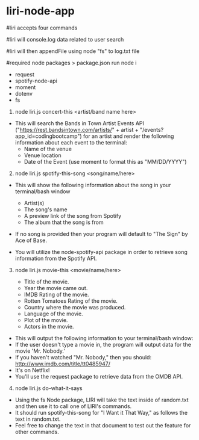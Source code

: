 # liri-node-app

#liri accepts four commands

#liri will console.log data related to user search

#liri will then appendFile using node "fs" to log.txt file

#required node packages > package.json run node i

- request
- spotify-node-api
- moment
- dotenv
- fs

1. node liri.js concert-this <artist/band name here>
  - This will search the Bands in Town Artist Events API ("https://rest.bandsintown.com/artists/" + artist + "/events?app_id=codingbootcamp") for an artist and render the following information about each event to the terminal:
    * Name of the venue
    * Venue location
    * Date of the Event (use moment to format this as "MM/DD/YYYY")
2. node liri.js spotify-this-song <song/name/here>
  - This will show the following information about the song in your terminal/bash window
  
    * Artist(s)
    * The song's name
    * A preview link of the song from Spotify
    * The album that the song is from
  
  - If no song is provided then your program will default to "The Sign" by Ace of Base.
  - You will utilize the node-spotify-api package in order to retrieve song information from the Spotify API.
3. node liri.js movie-this <movie/name/here>
  
   * Title of the movie.
   * Year the movie came out.
   * IMDB Rating of the movie.
   * Rotten Tomatoes Rating of the movie.
   * Country where the movie was produced.
   * Language of the movie.
   * Plot of the movie.
   * Actors in the movie.
   
  - This will output the following information to your terminal/bash window:
  - If the user doesn't type a movie in, the program will output data for the movie 'Mr. Nobody.'
  - If you haven't watched "Mr. Nobody," then you should: http://www.imdb.com/title/tt0485947/
  - It's on Netflix!
  - You'll use the request package to retrieve data from the OMDB API.
4. node liri.js do-what-it-says
  - Using the fs Node package, LIRI will take the text inside of random.txt and then use it to call one of LIRI's commands.
  - It should run spotify-this-song for "I Want it That Way," as follows the text in random.txt.
  - Feel free to change the text in that document to test out the feature for other commands.
